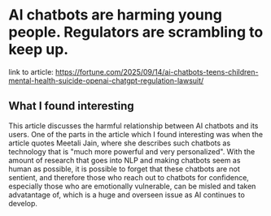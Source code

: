 # AI chatbots are harming young people. Regulators are scrambling to keep up.

link to article: https://fortune.com/2025/09/14/ai-chatbots-teens-children-mental-health-suicide-openai-chatgpt-regulation-lawsuit/

## What I found interesting
This article discusses the harmful relationship between AI chatbots and its users. One of the parts in the article which I found interesting was when the article quotes Meetali Jain, where she describes such chatbots as technology that is "much more powerful and very personalized". With the amount of research that goes into NLP and making chatbots seem as human as possible, it is possible to forget that these chatbots are not sentient, and therefore those who reach out to chatbots for confidence, especially those who are emotionally vulnerable, can be misled and taken advatantage of, which is a huge and overseen issue as AI continues to develop. 
